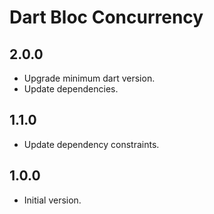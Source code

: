 # Dart Bloc Concurrency

## 2.0.0

- Upgrade minimum dart version.
- Update dependencies.

## 1.1.0

- Update dependency constraints.

## 1.0.0

- Initial version.
